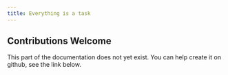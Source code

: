 ```yaml
---
title: Everything is a task
---
```


## Contributions Welcome

This part of the documentation does not yet exist. You can help create it on github, see the link below.
